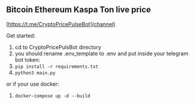 ## Bitcoin Ethereum Kaspa Ton live price

[https://t.me/CryptoPricePulseBot](channel)

Get started:
1. cd to CryptoPricePulsBot directory
2. you should rename .env_template to .env and put inside your telegram bot token:
3. `pip install -r requirements.txt`
4. `python3 main.py`

or if your use docker:
1. `docker-compose up -d --build`
